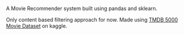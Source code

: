 A Movie Recommender system built using pandas and sklearn.

Only content based filtering approach for now. Made using <a href="https://www.kaggle.com/datasets/tmdb/tmdb-movie-metadata" target="_blank">TMDB 5000 Movie Dataset</a> on kaggle.
